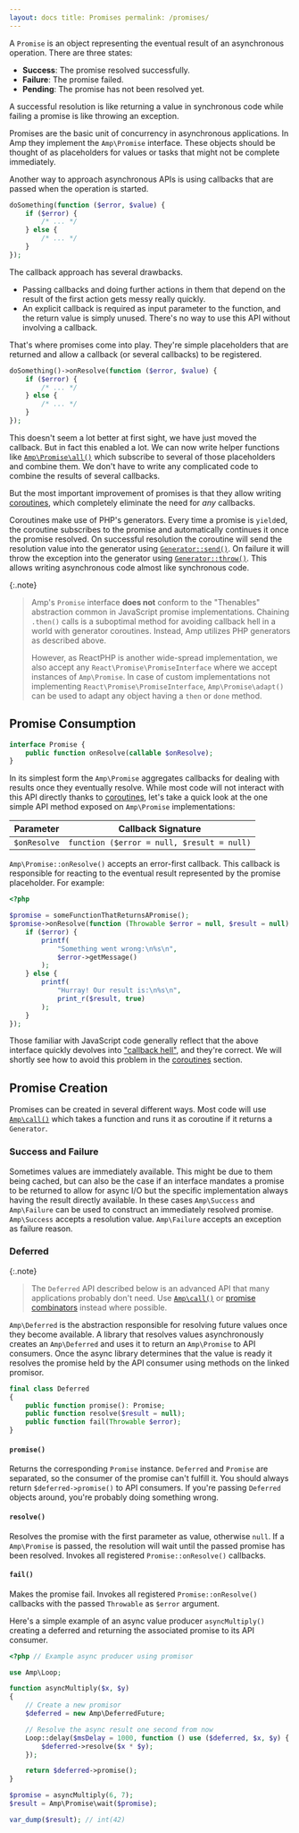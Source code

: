 ```yaml
---
layout: docs title: Promises permalink: /promises/
---
```

A `Promise` is an object representing the eventual result of an asynchronous operation. There are three states:

- **Success**: The promise resolved successfully.
- **Failure**: The promise failed.
- **Pending**: The promise has not been resolved yet.

A successful resolution is like returning a value in synchronous code while failing a promise is like throwing an
exception.

Promises are the basic unit of concurrency in asynchronous applications. In Amp they implement the `Amp\Promise`
interface. These objects should be thought of as placeholders for values or tasks that might not be complete
immediately.

Another way to approach asynchronous APIs is using callbacks that are passed when the operation is started.

```php
doSomething(function ($error, $value) {
    if ($error) {
        /* ... */
    } else {
        /* ... */
    }
});
```

The callback approach has several drawbacks.

- Passing callbacks and doing further actions in them that depend on the result of the first action gets messy really
  quickly.
- An explicit callback is required as input parameter to the function, and the return value is simply unused. There's no
  way to use this API without involving a callback.

That's where promises come into play. They're simple placeholders that are returned and allow a callback (or several
callbacks) to be registered.

```php
doSomething()->onResolve(function ($error, $value) {
    if ($error) {
        /* ... */
    } else {
        /* ... */
    }
});
```

This doesn't seem a lot better at first sight, we have just moved the callback. But in fact this enabled a lot. We can
now write helper functions like [`Amp\Promise\all()`](https://amphp.org/amp/promises/combinators#all) which subscribe to
several of those placeholders and combine them. We don't have to write any complicated code to combine the results of
several callbacks.

But the most important improvement of promises is that they allow
writing [coroutines](https://amphp.org/amp/coroutines/), which completely eliminate the need for _any_ callbacks.

Coroutines make use of PHP's generators. Every time a promise is `yield`ed, the coroutine subscribes to the promise and
automatically continues it once the promise resolved. On successful resolution the coroutine will send the resolution
value into the generator using [`Generator::send()`](https://secure.php.net/generator.send). On failure it will throw
the exception into the generator using [`Generator::throw()`](https://secure.php.net/generator.throw). This allows
writing asynchronous code almost like synchronous code.

{:.note}
> Amp's `Promise` interface **does not** conform to the "Thenables" abstraction common in JavaScript promise implementations. Chaining `.then()` calls is a suboptimal method for avoiding callback hell in a world with generator coroutines. Instead, Amp utilizes PHP generators as described above.
>
> However, as ReactPHP is another wide-spread implementation, we also accept any `React\Promise\PromiseInterface` where we accept instances of `Amp\Promise`. In case of custom implementations not implementing `React\Promise\PromiseInterface`, `Amp\Promise\adapt()` can be used to adapt any object having a `then` or `done` method.

## Promise Consumption

```php
interface Promise {
    public function onResolve(callable $onResolve);
}
```

In its simplest form the `Amp\Promise` aggregates callbacks for dealing with results once they eventually resolve. While
most code will not interact with this API directly thanks to [coroutines](../coroutines/), let's take a quick look at
the one simple API method exposed on `Amp\Promise` implementations:

| Parameter    | Callback Signature                         |
| ------------ | ------------------------------------------ |
| `$onResolve` | `function ($error = null, $result = null)` |

`Amp\Promise::onResolve()` accepts an error-first callback. This callback is responsible for reacting to the eventual
result represented by the promise placeholder. For example:

```php
<?php

$promise = someFunctionThatReturnsAPromise();
$promise->onResolve(function (Throwable $error = null, $result = null) {
    if ($error) {
        printf(
            "Something went wrong:\n%s\n",
            $error->getMessage()
        );
    } else {
        printf(
            "Hurray! Our result is:\n%s\n",
            print_r($result, true)
        );
    }
});
```

Those familiar with JavaScript code generally reflect that the above interface quickly devolves
into ["callback hell"](http://callbackhell.com/), and they're correct. We will shortly see how to avoid this problem in
the [coroutines](../coroutines/README.md) section.

## Promise Creation

Promises can be created in several different ways. Most code will
use [`Amp\call()`](https://amphp.org/amp/coroutines/helpers#call) which takes a function and runs it as coroutine if it
returns a `Generator`.

### Success and Failure

Sometimes values are immediately available. This might be due to them being cached, but can also be the case if an
interface mandates a promise to be returned to allow for async I/O but the specific implementation always having the
result directly available. In these cases `Amp\Success` and `Amp\Failure` can be used to construct an immediately
resolved promise. `Amp\Success` accepts a resolution value. `Amp\Failure` accepts an exception as failure reason.

### Deferred

{:.note}
> The `Deferred` API described below is an advanced API that many applications probably don't need. Use [`Amp\call()`](https://amphp.org/amp/coroutines/helpers#call) or [promise combinators](https://amphp.org/amp/promises/combinators) instead where possible.

`Amp\Deferred` is the abstraction responsible for resolving future values once they become available. A library that
resolves values asynchronously creates an `Amp\Deferred` and uses it to return an `Amp\Promise` to API consumers. Once
the async library determines that the value is ready it resolves the promise held by the API consumer using methods on
the linked promisor.

```php
final class Deferred
{
    public function promise(): Promise;
    public function resolve($result = null);
    public function fail(Throwable $error);
}
```

#### `promise()`

Returns the corresponding `Promise` instance. `Deferred` and `Promise` are separated, so the consumer of the promise
can't fulfill it. You should always return `$deferred->promise()` to API consumers. If you're passing `Deferred` objects
around, you're probably doing something wrong.

#### `resolve()`

Resolves the promise with the first parameter as value, otherwise `null`. If a `Amp\Promise` is passed, the resolution
will wait until the passed promise has been resolved. Invokes all registered `Promise::onResolve()` callbacks.

#### `fail()`

Makes the promise fail. Invokes all registered `Promise::onResolve()` callbacks with the passed `Throwable` as `$error`
argument.

Here's a simple example of an async value producer `asyncMultiply()` creating a deferred and returning the associated
promise to its API consumer.

```php
<?php // Example async producer using promisor

use Amp\Loop;

function asyncMultiply($x, $y)
{
    // Create a new promisor
    $deferred = new Amp\DeferredFuture;

    // Resolve the async result one second from now
    Loop::delay($msDelay = 1000, function () use ($deferred, $x, $y) {
        $deferred->resolve($x * $y);
    });

    return $deferred->promise();
}

$promise = asyncMultiply(6, 7);
$result = Amp\Promise\wait($promise);

var_dump($result); // int(42)
```
